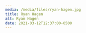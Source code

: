 ```yaml
---
media: /media/files/ryan-hagen.jpg
title: Ryan Hagen
alt: Ryan Hagen
date: 2021-03-12T12:37:00-0500
---
```

